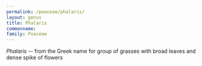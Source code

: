 ```yaml
---
permalink: /poaceae/phalaris/
layout: genus
title: Phalaris
commonname:
family: Poaceae
---
```


*Phalaris* -- from the Greek name for group of grasses with broad leaves and dense spike of flowers

